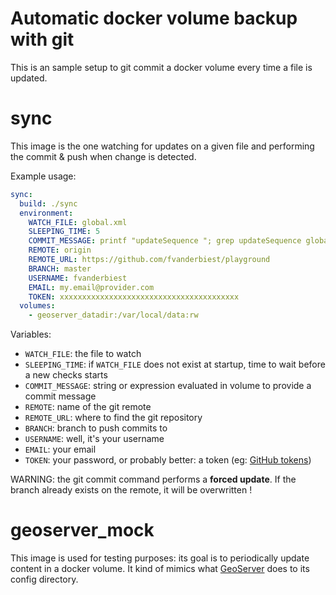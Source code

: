 # Automatic docker volume backup with git

This is an sample setup to git commit a docker volume every time a file is updated.

# sync

This image is the one watching for updates on a given file and performing the commit & push when change is detected.

Example usage:
```yaml
sync:
  build: ./sync
  environment:
    WATCH_FILE: global.xml
    SLEEPING_TIME: 5
    COMMIT_MESSAGE: printf "updateSequence "; grep updateSequence global.xml|sed -e 's#.*ce>\(.*\)</up.*#\1#'
    REMOTE: origin
    REMOTE_URL: https://github.com/fvanderbiest/playground
    BRANCH: master
    USERNAME: fvanderbiest
    EMAIL: my.email@provider.com
    TOKEN: xxxxxxxxxxxxxxxxxxxxxxxxxxxxxxxxxxxxxxxx
  volumes:
    - geoserver_datadir:/var/local/data:rw
```

Variables:
 * `WATCH_FILE`: the file to watch
 * `SLEEPING_TIME`: if `WATCH_FILE` does not exist at startup, time to wait before a new checks starts
 * `COMMIT_MESSAGE`: string or expression evaluated in volume to provide a commit message 
 * `REMOTE`: name of the git remote
 * `REMOTE_URL`: where to find the git repository
 * `BRANCH`: branch to push commits to
 * `USERNAME`: well, it's your username
 * `EMAIL`: your email
 * `TOKEN`: your password, or probably better: a token (eg: [GitHub tokens](https://github.com/settings/tokens))

WARNING: the git commit command performs a **forced update**. If the branch already exists on the remote, it will be overwritten !


# geoserver_mock

This image is used for testing purposes: its goal is to periodically update content in a docker volume.
It kind of mimics what [GeoServer](http://geoserver.org/) does to its config directory.
